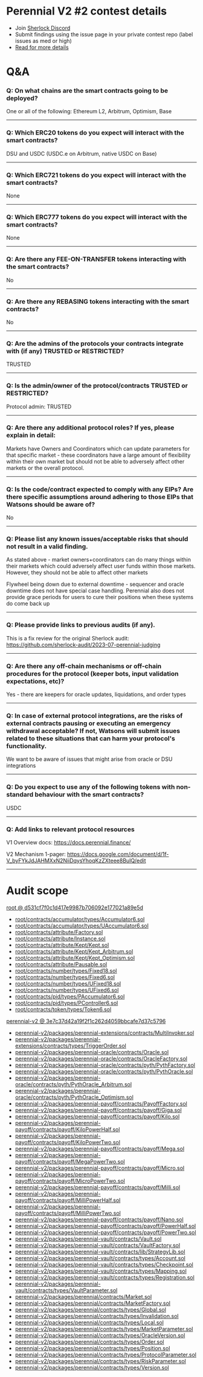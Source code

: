 
# Perennial V2 #2 contest details

- Join [Sherlock Discord](https://discord.gg/MABEWyASkp)
- Submit findings using the issue page in your private contest repo (label issues as med or high)
- [Read for more details](https://docs.sherlock.xyz/audits/watsons)

# Q&A

### Q: On what chains are the smart contracts going to be deployed?
One or all of the following: Ethereum L2, Arbitrum, Optimism, Base

___

### Q: Which ERC20 tokens do you expect will interact with the smart contracts? 
DSU and USDC (USDC.e on Arbitrum, native USDC on Base)
___

### Q: Which ERC721 tokens do you expect will interact with the smart contracts? 
None
___

### Q: Which ERC777 tokens do you expect will interact with the smart contracts? 
None
___

### Q: Are there any FEE-ON-TRANSFER tokens interacting with the smart contracts?

No
___

### Q: Are there any REBASING tokens interacting with the smart contracts?

No
___

### Q: Are the admins of the protocols your contracts integrate with (if any) TRUSTED or RESTRICTED?
TRUSTED
___

### Q: Is the admin/owner of the protocol/contracts TRUSTED or RESTRICTED?
Protocol admin: TRUSTED

___

### Q: Are there any additional protocol roles? If yes, please explain in detail:
Markets have Owners and Coordinators which can update parameters for that specific market - these coordinators have a large amount of flexibility within their own market but should not be able to adversely affect other markets or the overall protocol.
___

### Q: Is the code/contract expected to comply with any EIPs? Are there specific assumptions around adhering to those EIPs that Watsons should be aware of?
No
___

### Q: Please list any known issues/acceptable risks that should not result in a valid finding.
As stated above - market owners+coordinators can do many things within their markets which could adversely affect user funds within those markets. However, they should not be able to affect other markets

Flywheel being down due to external downtime - sequencer and oracle downtime does not have special case handling. Perennial also does not provide grace periods for users to cure their positions when these systems do come back up
___

### Q: Please provide links to previous audits (if any).
This is a fix review for the original Sherlock audit: https://github.com/sherlock-audit/2023-07-perennial-judging
___

### Q: Are there any off-chain mechanisms or off-chain procedures for the protocol (keeper bots, input validation expectations, etc)?
Yes - there are keepers for oracle updates, liquidations, and order types
___

### Q: In case of external protocol integrations, are the risks of external contracts pausing or executing an emergency withdrawal acceptable? If not, Watsons will submit issues related to these situations that can harm your protocol's functionality.
We want to be aware of issues that might arise from oracle or DSU integrations

___

### Q: Do you expect to use any of the following tokens with non-standard behaviour with the smart contracts?
USDC
___

### Q: Add links to relevant protocol resources
V1 Overview docs: https://docs.perennial.finance/

V2 Mechanism 1-pager: https://docs.google.com/document/d/1f-V_byFYkJdJAHMXxN2NiiDqysYhoqKzZXteee8BuIQ/edit
___



# Audit scope


[root @ d531cf7f0c1d417e9987b706092e177021a89e5d](https://github.com/equilibria-xyz/root/tree/d531cf7f0c1d417e9987b706092e177021a89e5d)
- [root/contracts/accumulator/types/Accumulator6.sol](root/contracts/accumulator/types/Accumulator6.sol)
- [root/contracts/accumulator/types/UAccumulator6.sol](root/contracts/accumulator/types/UAccumulator6.sol)
- [root/contracts/attribute/Factory.sol](root/contracts/attribute/Factory.sol)
- [root/contracts/attribute/Instance.sol](root/contracts/attribute/Instance.sol)
- [root/contracts/attribute/Kept/Kept.sol](root/contracts/attribute/Kept/Kept.sol)
- [root/contracts/attribute/Kept/Kept_Arbitrum.sol](root/contracts/attribute/Kept/Kept_Arbitrum.sol)
- [root/contracts/attribute/Kept/Kept_Optimism.sol](root/contracts/attribute/Kept/Kept_Optimism.sol)
- [root/contracts/attribute/Pausable.sol](root/contracts/attribute/Pausable.sol)
- [root/contracts/number/types/Fixed18.sol](root/contracts/number/types/Fixed18.sol)
- [root/contracts/number/types/Fixed6.sol](root/contracts/number/types/Fixed6.sol)
- [root/contracts/number/types/UFixed18.sol](root/contracts/number/types/UFixed18.sol)
- [root/contracts/number/types/UFixed6.sol](root/contracts/number/types/UFixed6.sol)
- [root/contracts/pid/types/PAccumulator6.sol](root/contracts/pid/types/PAccumulator6.sol)
- [root/contracts/pid/types/PController6.sol](root/contracts/pid/types/PController6.sol)
- [root/contracts/token/types/Token6.sol](root/contracts/token/types/Token6.sol)

[perennial-v2 @ 3e7c37d42a19f2f1c262d4059bbcafe7d37c5796](https://github.com/equilibria-xyz/perennial-v2/tree/3e7c37d42a19f2f1c262d4059bbcafe7d37c5796)
- [perennial-v2/packages/perennial-extensions/contracts/MultiInvoker.sol](perennial-v2/packages/perennial-extensions/contracts/MultiInvoker.sol)
- [perennial-v2/packages/perennial-extensions/contracts/types/TriggerOrder.sol](perennial-v2/packages/perennial-extensions/contracts/types/TriggerOrder.sol)
- [perennial-v2/packages/perennial-oracle/contracts/Oracle.sol](perennial-v2/packages/perennial-oracle/contracts/Oracle.sol)
- [perennial-v2/packages/perennial-oracle/contracts/OracleFactory.sol](perennial-v2/packages/perennial-oracle/contracts/OracleFactory.sol)
- [perennial-v2/packages/perennial-oracle/contracts/pyth/PythFactory.sol](perennial-v2/packages/perennial-oracle/contracts/pyth/PythFactory.sol)
- [perennial-v2/packages/perennial-oracle/contracts/pyth/PythOracle.sol](perennial-v2/packages/perennial-oracle/contracts/pyth/PythOracle.sol)
- [perennial-v2/packages/perennial-oracle/contracts/pyth/PythOracle_Arbitrum.sol](perennial-v2/packages/perennial-oracle/contracts/pyth/PythOracle_Arbitrum.sol)
- [perennial-v2/packages/perennial-oracle/contracts/pyth/PythOracle_Optimism.sol](perennial-v2/packages/perennial-oracle/contracts/pyth/PythOracle_Optimism.sol)
- [perennial-v2/packages/perennial-payoff/contracts/PayoffFactory.sol](perennial-v2/packages/perennial-payoff/contracts/PayoffFactory.sol)
- [perennial-v2/packages/perennial-payoff/contracts/payoff/Giga.sol](perennial-v2/packages/perennial-payoff/contracts/payoff/Giga.sol)
- [perennial-v2/packages/perennial-payoff/contracts/payoff/Kilo.sol](perennial-v2/packages/perennial-payoff/contracts/payoff/Kilo.sol)
- [perennial-v2/packages/perennial-payoff/contracts/payoff/KiloPowerHalf.sol](perennial-v2/packages/perennial-payoff/contracts/payoff/KiloPowerHalf.sol)
- [perennial-v2/packages/perennial-payoff/contracts/payoff/KiloPowerTwo.sol](perennial-v2/packages/perennial-payoff/contracts/payoff/KiloPowerTwo.sol)
- [perennial-v2/packages/perennial-payoff/contracts/payoff/Mega.sol](perennial-v2/packages/perennial-payoff/contracts/payoff/Mega.sol)
- [perennial-v2/packages/perennial-payoff/contracts/payoff/MegaPowerTwo.sol](perennial-v2/packages/perennial-payoff/contracts/payoff/MegaPowerTwo.sol)
- [perennial-v2/packages/perennial-payoff/contracts/payoff/Micro.sol](perennial-v2/packages/perennial-payoff/contracts/payoff/Micro.sol)
- [perennial-v2/packages/perennial-payoff/contracts/payoff/MicroPowerTwo.sol](perennial-v2/packages/perennial-payoff/contracts/payoff/MicroPowerTwo.sol)
- [perennial-v2/packages/perennial-payoff/contracts/payoff/Milli.sol](perennial-v2/packages/perennial-payoff/contracts/payoff/Milli.sol)
- [perennial-v2/packages/perennial-payoff/contracts/payoff/MilliPowerHalf.sol](perennial-v2/packages/perennial-payoff/contracts/payoff/MilliPowerHalf.sol)
- [perennial-v2/packages/perennial-payoff/contracts/payoff/MilliPowerTwo.sol](perennial-v2/packages/perennial-payoff/contracts/payoff/MilliPowerTwo.sol)
- [perennial-v2/packages/perennial-payoff/contracts/payoff/Nano.sol](perennial-v2/packages/perennial-payoff/contracts/payoff/Nano.sol)
- [perennial-v2/packages/perennial-payoff/contracts/payoff/PowerHalf.sol](perennial-v2/packages/perennial-payoff/contracts/payoff/PowerHalf.sol)
- [perennial-v2/packages/perennial-payoff/contracts/payoff/PowerTwo.sol](perennial-v2/packages/perennial-payoff/contracts/payoff/PowerTwo.sol)
- [perennial-v2/packages/perennial-vault/contracts/Vault.sol](perennial-v2/packages/perennial-vault/contracts/Vault.sol)
- [perennial-v2/packages/perennial-vault/contracts/VaultFactory.sol](perennial-v2/packages/perennial-vault/contracts/VaultFactory.sol)
- [perennial-v2/packages/perennial-vault/contracts/lib/StrategyLib.sol](perennial-v2/packages/perennial-vault/contracts/lib/StrategyLib.sol)
- [perennial-v2/packages/perennial-vault/contracts/types/Account.sol](perennial-v2/packages/perennial-vault/contracts/types/Account.sol)
- [perennial-v2/packages/perennial-vault/contracts/types/Checkpoint.sol](perennial-v2/packages/perennial-vault/contracts/types/Checkpoint.sol)
- [perennial-v2/packages/perennial-vault/contracts/types/Mapping.sol](perennial-v2/packages/perennial-vault/contracts/types/Mapping.sol)
- [perennial-v2/packages/perennial-vault/contracts/types/Registration.sol](perennial-v2/packages/perennial-vault/contracts/types/Registration.sol)
- [perennial-v2/packages/perennial-vault/contracts/types/VaultParameter.sol](perennial-v2/packages/perennial-vault/contracts/types/VaultParameter.sol)
- [perennial-v2/packages/perennial/contracts/Market.sol](perennial-v2/packages/perennial/contracts/Market.sol)
- [perennial-v2/packages/perennial/contracts/MarketFactory.sol](perennial-v2/packages/perennial/contracts/MarketFactory.sol)
- [perennial-v2/packages/perennial/contracts/types/Global.sol](perennial-v2/packages/perennial/contracts/types/Global.sol)
- [perennial-v2/packages/perennial/contracts/types/Invalidation.sol](perennial-v2/packages/perennial/contracts/types/Invalidation.sol)
- [perennial-v2/packages/perennial/contracts/types/Local.sol](perennial-v2/packages/perennial/contracts/types/Local.sol)
- [perennial-v2/packages/perennial/contracts/types/MarketParameter.sol](perennial-v2/packages/perennial/contracts/types/MarketParameter.sol)
- [perennial-v2/packages/perennial/contracts/types/OracleVersion.sol](perennial-v2/packages/perennial/contracts/types/OracleVersion.sol)
- [perennial-v2/packages/perennial/contracts/types/Order.sol](perennial-v2/packages/perennial/contracts/types/Order.sol)
- [perennial-v2/packages/perennial/contracts/types/Position.sol](perennial-v2/packages/perennial/contracts/types/Position.sol)
- [perennial-v2/packages/perennial/contracts/types/ProtocolParameter.sol](perennial-v2/packages/perennial/contracts/types/ProtocolParameter.sol)
- [perennial-v2/packages/perennial/contracts/types/RiskParameter.sol](perennial-v2/packages/perennial/contracts/types/RiskParameter.sol)
- [perennial-v2/packages/perennial/contracts/types/Version.sol](perennial-v2/packages/perennial/contracts/types/Version.sol)


